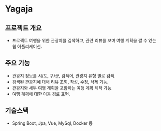 # Yagaja

## 프로젝트 개요
* 프로젝트 여행을 위한 관광지를 검색하고, 관련 리뷰를 보며 여행 계획을 짤 수 있는 웹 어플리케이션.

## 주요 기능
* 관광지 정보를 시/도, 구/군, 검색어, 관광지 유형 별로 검색.
* 검색된 관광지에 대해 리뷰 조회, 작성, 수정, 삭제 기능.
* 관광지와 세부 여행 계획을 포함하는 여행 계획 제작 기능.
* 여행 계획에 대한 이동 경로 표현.

## 기술스택
* Spring Boot, Jpa, Vue, MySql, Docker 등
